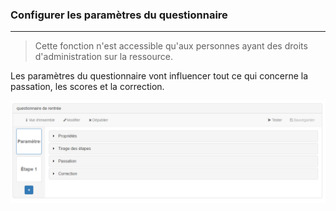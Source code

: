 ### Configurer les paramètres du questionnaire

---

> Cette fonction n'est accessible qu'aux personnes ayant des droits d'administration sur la ressource.


Les paramètres du questionnaire vont influencer tout ce qui concerne la passation, les scores et la correction. 

![](images/quiz-fig3.png)
